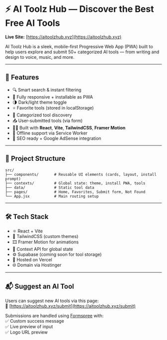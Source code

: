 # ⚡ AI Toolz Hub — Discover the Best Free AI Tools

**Live Site:** [https://aitoolzhub.xyz](https://aitoolzhub.xyz)

AI Toolz Hub is a sleek, mobile-first Progressive Web App (PWA) built to help users explore and submit 50+ categorized AI tools — from writing and design to voice, music, and more.

---

## 🚀 Features

- 🔍 Smart search & instant filtering  
- 📱 Fully responsive + installable as PWA  
- 🌗 Dark/light theme toggle  
- ⭐ Favorite tools (stored in localStorage)  
- 📂 Categorized tool discovery  
- 📤 User-submitted tools (via form)  
- 🧑‍💻 Built with **React**, **Vite**, **TailwindCSS**, **Framer Motion**  
- 📶 Offline support via Service Worker  
- 🧾 SEO ready + Google AdSense integration  

---

## 📁 Project Structure

```
src/
├── components/       # Reusable UI elements (cards, layout, install prompt)
├── contexts/         # Global state: theme, install PWA, tools
├── data/             # Static tool data
├── pages/            # Home, Favorites, Submit form, Not Found
└── App.jsx           # Main routing setup
```

---

## 🛠️ Tech Stack

- ⚛️ React + Vite  
- 🎨 TailwindCSS (custom themes)  
- 🎞️ Framer Motion for animations  
- 🧠 Context API for global state  
- ⚙️ Supabase (coming soon for tool storage)  
- 📡 Hosted on Vercel  
- 🌐 Domain via Hostinger  

---

## 📬 Suggest an AI Tool

Users can suggest new AI tools via this page:  
🔗 [https://aitoolzhub.xyz/submit](https://aitoolzhub.xyz/submit)

Submissions are handled using [Formspree](https://formspree.io/) with:  
✅ Custom success message  
✅ Live preview of input  
✅ Logo URL preview  
